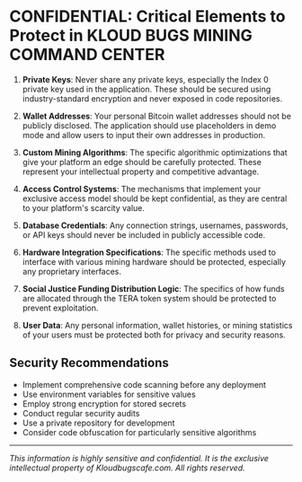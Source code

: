 # CONFIDENTIAL: Critical Elements to Protect in KLOUD BUGS MINING COMMAND CENTER

1. **Private Keys**: Never share any private keys, especially the Index 0 private key used in the application. These should be secured using industry-standard encryption and never exposed in code repositories.

2. **Wallet Addresses**: Your personal Bitcoin wallet addresses should not be publicly disclosed. The application should use placeholders in demo mode and allow users to input their own addresses in production.

3. **Custom Mining Algorithms**: The specific algorithmic optimizations that give your platform an edge should be carefully protected. These represent your intellectual property and competitive advantage.

4. **Access Control Systems**: The mechanisms that implement your exclusive access model should be kept confidential, as they are central to your platform's scarcity value.

5. **Database Credentials**: Any connection strings, usernames, passwords, or API keys should never be included in publicly accessible code.

6. **Hardware Integration Specifications**: The specific methods used to interface with various mining hardware should be protected, especially any proprietary interfaces.

7. **Social Justice Funding Distribution Logic**: The specifics of how funds are allocated through the TERA token system should be protected to prevent exploitation.

8. **User Data**: Any personal information, wallet histories, or mining statistics of your users must be protected both for privacy and security reasons.

## Security Recommendations

- Implement comprehensive code scanning before any deployment
- Use environment variables for sensitive values
- Employ strong encryption for stored secrets
- Conduct regular security audits
- Use a private repository for development
- Consider code obfuscation for particularly sensitive algorithms

---

*This information is highly sensitive and confidential. It is the exclusive intellectual property of Kloudbugscafe.com. All rights reserved.*